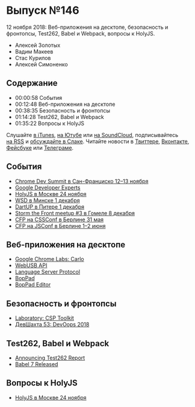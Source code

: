 # Выпуск №146

12 ноября 2018: Веб-приложения на десктопе, безопасность и фронтопсы, Test262, Babel и Webpack, вопросы к HolyJS.

- Алексей Золотых
- Вадим Макеев
- Стас Курилов
- Алексей Симоненко

## Содержание

- 00:00:58 События
- 00:12:48 Веб-приложения на десктопе
- 00:38:35 Безопасность и фронтопсы
- 01:14:28 Test262, Babel и Webpack
- 01:35:22 Вопросы к HolyJS

Слушайте [в iTunes](https://itunes.apple.com/podcast/id1080500016), [на Ютубе](https://www.youtube.com/playlist?list=PLMBnwIwFEFHcwuevhsNXkFTcadeX5R1Go) или [на SoundCloud](https://soundcloud.com/web-standards), подписывайтесь [на RSS](https://web-standards.ru/podcast/feed/) и [обсуждайте в Слаке](http://slack.web-standards.ru/). Читайте новости в [Твиттере](https://twitter.com/webstandards_ru), [Вконтакте](https://vk.com/webstandards_ru), [Фейсбуке](https://www.facebook.com/webstandardsru) или [Телеграме](https://t.me/webstandards_ru).

## События

- [Chrome Dev Summit в Сан-Франциско 12–13 ноября](https://developer.chrome.com/devsummit/)
- [Google Developer Experts](https://developers.google.com/experts/all/technology/web-technologies)
- [HolyJS в Москве 24 ноября](https://holyjs-moscow.ru/)
- [WSD в Минске 1 декабря](https://wsd.events/2018/12/01/)
- [DartUP в Питере 1 декабря](https://dartup.ru/)
- [Storm the Front meetup #3 в Гомеле 8 декабря](https://vk.com/storm_the_front)
- [CFP на CSSConf в Берлине 31 мая](https://2019.cssconf.eu/call-for-speakers/)
- [CFP на JSConf в Берлине 1–2 июня](https://2019.jsconf.eu/call-for-speakers/)

## Веб-приложения на десктопе

- [Google Chrome Labs: Carlo](https://github.com/GoogleChromeLabs/carlo)
- [WebUSB API](https://wicg.github.io/webusb/)
- [Language Server Protocol](https://microsoft.github.io/language-server-protocol/)
- [BopPad](https://www.keithmcmillen.com/products/boppad/)
- [BopPad Editor](https://files.keithmcmillen.com/products/boppad/editor/)

## Безопасность и фронтопсы

- [Laboratory: CSP Toolkit](https://addons.mozilla.org/en-US/firefox/addon/laboratory-by-mozilla/)
- [ДевШахта 53: DevOops 2018](https://soundcloud.com/devschacht/devschacht-53)

## Test262, Babel и Webpack

- [Announcing Test262 Report](https://bocoup.com/blog/announcing-test262-report)
- [Babel 7 Released](https://babeljs.io/blog/2018/08/27/7.0.0)

## Вопросы к HolyJS

- [HolyJS в Москве 24 ноября](https://holyjs-moscow.ru/)
